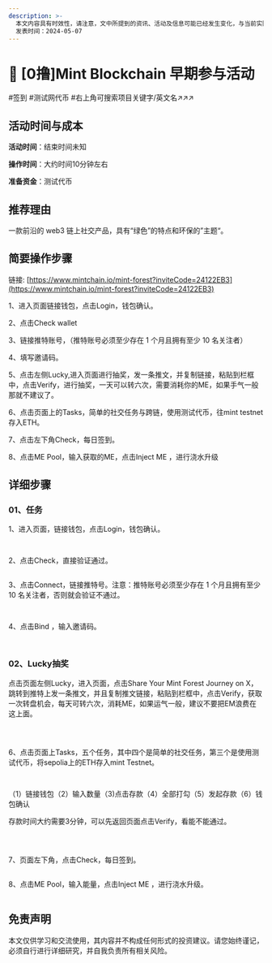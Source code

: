 ```yaml
---
description: >-
  本文内容具有时效性，请注意，文中所提到的资讯、活动及信息可能已经发生变化，与当前实际情况有所不同。我们建议您在做出任何决策之前，始终进行自主研究和验证。
  发表时间：2024-05-07
---
```


# 🌲 \[0撸]Mint Blockchain 早期参与活动

\#签到 #测试网代币 #右上角可搜索项目关键字/英文名↗↗↗

## 活动时间与成本 <a href="#huo-dong-shi-jian-yu-cheng-ben" id="huo-dong-shi-jian-yu-cheng-ben"></a>

**活动时间**：结束时间未知

**操作时间**：大约时间10分钟左右

**准备资金**：测试代币

## 推荐理由 <a href="#tui-jian-li-you" id="tui-jian-li-you"></a>

一款前沿的 web3 链上社交产品，具有“绿色”的特点和环保的”主题“。

## 简要操作步骤 <a href="#jian-yao-cao-zuo-bu-zhou" id="jian-yao-cao-zuo-bu-zhou"></a>

链接: [https://www.mintchain.io/mint-forest?inviteCode=24122EB3](https://www.mintchain.io/mint-forest?inviteCode=24122EB3)

1、进入页面链接钱包，点击Login，钱包确认。

2、点击Check wallet

3、链接推特账号，（推特账号必须至少存在 1 个月且拥有至少 10 名关注者）

4、填写邀请码。

5、点击左侧Lucky,进入页面进行抽奖，发一条推文，并复制链接，粘贴到栏框中，点击Verify，进行抽奖，一天可以转六次，需要消耗你的ME，如果手气一般那就不建议了。

6、点击页面上的Tasks，简单的社交任务与跨链，使用测试代币，往mint testnet存入ETH。

7、点击左下角Check，每日签到。

8、点击ME Pool，输入获取的ME，点击Inject ME ，进行浇水升级

## 详细步骤 <a href="#xiang-xi-bu-zhou" id="xiang-xi-bu-zhou"></a>

### **01、任务**

1、进入页面，链接钱包，点击Login，钱包确认。

<figure><img src="../../.gitbook/assets/image (46).png" alt=""><figcaption></figcaption></figure>

<figure><img src="../../.gitbook/assets/image (47).png" alt=""><figcaption></figcaption></figure>

2、点击Check，直接验证通过。

<figure><img src="../../.gitbook/assets/image (48).png" alt=""><figcaption></figcaption></figure>

3、点击Connect，链接推特号。注意：推特账号必须至少存在 1 个月且拥有至少 10 名关注者，否则就会验证不通过。

<figure><img src="../../.gitbook/assets/image (49).png" alt=""><figcaption></figcaption></figure>

<figure><img src="../../.gitbook/assets/image (51).png" alt=""><figcaption></figcaption></figure>

4、点击Bind ，输入邀请码。

<figure><img src="../../.gitbook/assets/image (52).png" alt=""><figcaption></figcaption></figure>

<figure><img src="../../.gitbook/assets/image (53).png" alt=""><figcaption></figcaption></figure>

### 02、Lucky抽奖

点击页面左侧Lucky，进入页面，点击Share Your Mint Forest Journey on X，跳转到推特上发一条推文，并且复制推文链接，粘贴到栏框中，点击Verify，获取一次转盘机会，每天可转六次，消耗ME，如果运气一般，建议不要把EM浪费在这上面。

<figure><img src="../../.gitbook/assets/image (54).png" alt=""><figcaption></figcaption></figure>

<figure><img src="../../.gitbook/assets/image (56).png" alt=""><figcaption></figcaption></figure>

<figure><img src="../../.gitbook/assets/image (496).png" alt=""><figcaption></figcaption></figure>

6、点击页面上Tasks，五个任务，其中四个是简单的社交任务，第三个是使用测试代币，将sepolia上的ETH存入mint Testnet。

<figure><img src="../../.gitbook/assets/image (57).png" alt=""><figcaption></figcaption></figure>

<figure><img src="../../.gitbook/assets/image (58).png" alt=""><figcaption></figcaption></figure>

（1）链接钱包（2）输入数量（3)点击存款（4）全部打勾（5）发起存款（6）钱包确认

存款时间大约需要3分钟，可以先返回页面点击Verify，看能不能通过。

<figure><img src="../../.gitbook/assets/image (59).png" alt=""><figcaption></figcaption></figure>

<figure><img src="../../.gitbook/assets/image (60).png" alt=""><figcaption></figcaption></figure>

<figure><img src="../../.gitbook/assets/image (61).png" alt=""><figcaption></figcaption></figure>

7、页面左下角，点击Check，每日签到。

<figure><img src="../../.gitbook/assets/image (62).png" alt=""><figcaption></figcaption></figure>

8、点击ME Pool，输入能量，点击Inject ME ，进行浇水升级。

<figure><img src="../../.gitbook/assets/image (63).png" alt=""><figcaption></figcaption></figure>

## 免责声明 <a href="#mian-ze-sheng-ming" id="mian-ze-sheng-ming"></a>

本文仅供学习和交流使用，其内容并不构成任何形式的投资建议。请您始终谨记，必须自行进行详细研究，并自我负责所有相关风险。
